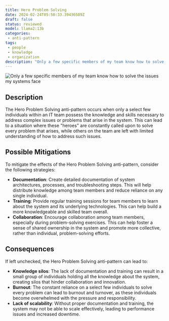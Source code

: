 ```yaml
---
title: Hero Problem Solving
date: 2024-02-24T05:50:33.39436589Z
draft: false
status: reviewed
model: llama2:13b
categories: 
 - anti-pattern
tags: 
 - people
 - knowledge
 - organization
description: "Only a few specific members of my team know how to solve the issues my systems face."
---
```


![Only a few specific members of my team know how to solve the issues my systems face](/images/hero-problem-solving.webp)

Description
-----------

The Hero Problem Solving anti-pattern occurs when only a select few individuals within an IT team possess the knowledge and skills necessary to address complex issues or problems that arise in the system. This can lead to a situation where these "heroes" are constantly called upon to solve every problem that arises, while others on the team are left with limited understanding of how to address such issues.

Possible Mitigations
-----------------------

To mitigate the effects of the Hero Problem Solving anti-pattern, consider the following strategies:

* **Documentation**: Create detailed documentation of system architectures, processes, and troubleshooting steps. This will help distribute knowledge among team members and reduce reliance on any single individual.
* **Training**: Provide regular training sessions for team members to learn about the system and its underlying technologies. This can help build a more knowledgeable and skilled team overall.
* **Collaboration**: Encourage collaboration among team members, especially during problem-solving exercises. This can help foster a sense of shared ownership in the system and promote more collective, rather than individual, problem-solving efforts.

Consequences
------------

If left unchecked, the Hero Problem Solving anti-pattern can lead to:

* **Knowledge silos**: The lack of documentation and training can result in a small group of individuals holding all the knowledge about the system, creating silos that hinder collaboration and innovation.
* **Burnout**: The constant reliance on a select few individuals to solve every problem can lead to burnout and turnover, as these individuals become overwhelmed with the pressure and responsibility.
* **Lack of scalability**: Without proper documentation and training, the system may not be able to scale effectively, leading to performance issues and increased downtime.